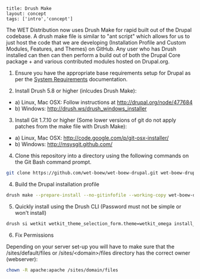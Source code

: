 ```
title: Drush Make
layout: concept
tags: ['intro','concept']
```


The WET Distribution now uses Drush Make for rapid built out of the Drupal codebase. A drush make file is similar to "ant script" which allows for us to just host the code that we are developing (Installation Profile and Custom Modules, Features, and Themes) on GitHub. Any user who has Drush installed can then can then perform a build out of both the Drupal Core package + and various contributed modules hosted on Drupal.org.

1. Ensure you have the appropriate base requirements setup for Drupal as per the [System Requirements](https://github.com/wet-boew/wet-boew-drupal/wiki/System-Requirements) documentation.

2. Install Drush 5.8 or higher (inlcudes Drush Make):
  * a) Linux, Mac OSX: Follow instructions at http://drupal.org/node/477684
  * b) Windows: http://drush.ws/drush_windows_installer

3. Install Git 1.7.10 or higher (Some lower versions of git do not apply patches from the make file with Drush Make):
  * a) Linux, Mac OSX: http://code.google.com/p/git-osx-installer/
  * b) Windows: http://msysgit.github.com/

4. Clone this repository into a directory using the following commands on the Git Bash command prompt.

  ``` bash
  git clone https://github.com/wet-boew/wet-boew-drupal.git wet-boew-drupal;
  ```

4. Build the Drupal installation profile

  ``` bash
  drush make --prepare-install --no-gitinfofile --working-copy wet-boew-drupal/build-wetkit.make /var/www/html --yes
  ```

5. Quickly install using the Drush CLI (Password must not be simple or won't install)

  ``` bash
  drush si wetkit wetkit_theme_selection_form.theme=wetkit_omega install_configure_form.demo_content=TRUE --sites-subdir=default --db-url=mysql://root:@127.0.0.1:3306/wetkit_db --account-name=admin --account-pass=WetKit@2013 --site-mail=admin@example.com --site-name='Web Experience Toolkit' --yes
  ```

6. Fix Permissions

  Depending on your server set-up you will have to make sure that the /sites/default/files or /sites/&lt;domain&gt;/files directory has the correct owner (webserver):

  ``` bash
  chown -R apache:apache /sites/domain/files
  ```
